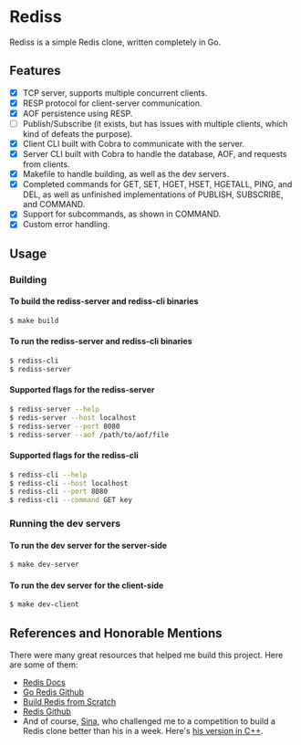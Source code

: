 # Rediss

Rediss is a simple Redis clone, written completely in Go.

## Features

- [x] TCP server, supports multiple concurrent clients.
- [x] RESP protocol for client-server communication.
- [x] AOF persistence using RESP.
- [ ] Publish/Subscribe (it exists, but has issues with multiple clients, which kind of defeats the purpose).
- [x] Client CLI built with Cobra to communicate with the server.
- [x] Server CLI built with Cobra to handle the database, AOF, and requests from clients.
- [x] Makefile to handle building, as well as the dev servers.
- [x] Completed commands for GET, SET, HGET, HSET, HGETALL, PING, and DEL, as well as unfinished implementations of PUBLISH, SUBSCRIBE, and COMMAND.
- [x] Support for subcommands, as shown in COMMAND.
- [x] Custom error handling.

## Usage

### Building

#### To build the rediss-server and rediss-cli binaries

```bash
$ make build
```

#### To run the rediss-server and rediss-cli binaries

```bash
$ rediss-cli
$ rediss-server
```

#### Supported flags for the rediss-server

```bash
$ rediss-server --help
$ redis-server --host localhost
$ rediss-server --port 8080
$ rediss-server --aof /path/to/aof/file
```

#### Supported flags for the rediss-cli

```bash
$ rediss-cli --help
$ rediss-cli --host localhost
$ rediss-cli --port 8080
$ rediss-cli --command GET key
```

### Running the dev servers

#### To run the dev server for the server-side

```bash
$ make dev-server
```

#### To run the dev server for the client-side

```bash
$ make dev-client
```

## References and Honorable Mentions

There were many great resources that helped me build this project. Here are some of them:

- [Redis Docs](https://redis.io/docs/)
- [Go Redis Github](https://github.com/redis/go-redis/)
- [Build Redis from Scratch](https://github.com/ahmedash95/build-redis-from-scratch/)
- [Redis Github](https://github.com/redis/redis/)
- And of course, [Sina](https://sina.khodaveisi.com/), who challenged me to a competition to build a Redis clone better than his in a week. Here's [his version in C++](https://github.com/sinasun/redis-from-scratch-cpp).

